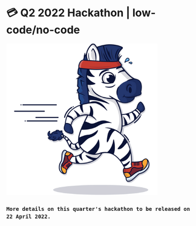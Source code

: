 # 💳 Q2 2022 Hackathon | low-code/no-code

![\[We are... rushing the content 🦄\]](<../.gitbook/assets/Untitled design.png>)

### `More details on this quarter's hackathon to be released on 22 April 2022.`
